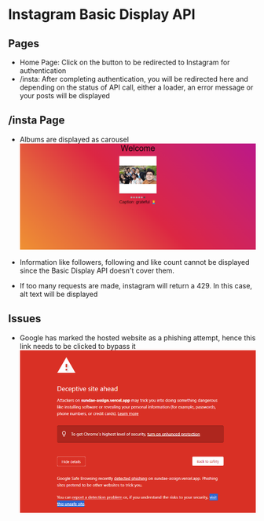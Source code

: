 # Instagram Basic Display API

## Pages
- Home Page: Click on the button to be redirected to Instagram for authentication
- /insta: After completing authentication, you will be redirected here and depending on the status of API call, either a loader, an error message or your posts will be displayed

## /insta Page
- Albums are displayed as carousel
![Carousel](https://github.com/slowdivesun/sundae-assign/blob/master/insta-feed/public/screenshots/carousel-1.png)

- Information like followers, following and like count cannot be displayed since the Basic Display API doesn't cover them.

- If too many requests are made, instagram will return a 429. In this case, alt text will be displayed

## Issues
- Google has marked the hosted website as a phishing attempt, hence this link needs to be clicked to bypass it
![Demo](https://github.com/slowdivesun/sundae-assign/blob/master/insta-feed/public/screenshots/dangerous.png)
